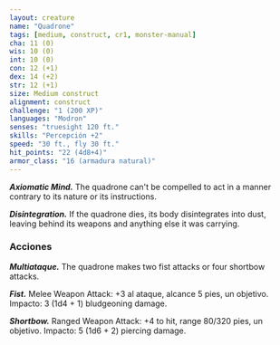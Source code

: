 ```yaml
---
layout: creature
name: "Quadrone"
tags: [medium, construct, cr1, monster-manual]
cha: 11 (0)
wis: 10 (0)
int: 10 (0)
con: 12 (+1)
dex: 14 (+2)
str: 12 (+1)
size: Medium construct
alignment: construct
challenge: "1 (200 XP)"
languages: "Modron"
senses: "truesight 120 ft."
skills: "Percepción +2"
speed: "30 ft., fly 30 ft."
hit_points: "22 (4d8+4)"
armor_class: "16 (armadura natural)"
---
```


***Axiomatic Mind.*** The quadrone can't be compelled to act in a manner contrary to its nature or its instructions.

***Disintegration.*** If the quadrone dies, its body disintegrates into dust, leaving behind its weapons and anything else it was carrying.

### Acciones

***Multiataque.*** The quadrone makes two fist attacks or four shortbow attacks.

***Fist.*** Melee Weapon Attack: +3 al ataque, alcance 5 pies, un objetivo. Impacto: 3 (1d4 + 1) bludgeoning damage.

***Shortbow.*** Ranged Weapon Attack: +4 to hit, range 80/320 pies, un objetivo. Impacto: 5 (1d6 + 2) piercing damage.